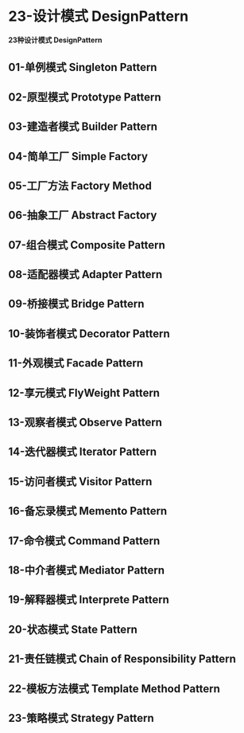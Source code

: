 # 23-设计模式 DesignPattern
**23种设计模式 DesignPattern**
## 01-单例模式 Singleton Pattern
## 02-原型模式 Prototype Pattern
## 03-建造者模式 Builder Pattern
## 04-简单工厂 Simple Factory
## 05-工厂方法 Factory Method
## 06-抽象工厂 Abstract Factory
## 07-组合模式 Composite Pattern
## 08-适配器模式 Adapter Pattern
## 09-桥接模式 Bridge Pattern
## 10-装饰者模式 Decorator Pattern
## 11-外观模式 Facade Pattern
## 12-享元模式 FlyWeight Pattern
## 13-观察者模式 Observe Pattern
## 14-迭代器模式 Iterator Pattern
## 15-访问者模式 Visitor Pattern
## 16-备忘录模式 Memento Pattern
## 17-命令模式 Command Pattern
## 18-中介者模式 Mediator Pattern
## 19-解释器模式 Interprete Pattern
## 20-状态模式 State Pattern
## 21-责任链模式 Chain of Responsibility Pattern
## 22-模板方法模式 Template Method Pattern
## 23-策略模式 Strategy Pattern
